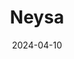 ---  
layout: startup_page  
title: "Neysa"  
id: "neysa.ai"  
permalink: "/neysaneysa.ai04102024/"  
website: "https://www.neysa.ai/"  
funding_round: "Seed"  
funding_amount: "$20M"  
investors: "Matrix Partners India, Nexus Venture Partners, NTTVC"  
about: "Neysa is an AI startup that helps businesses manage their generative AI projects cost-effectively. It offers an end-to-end generative AI PaaS ecosystem and an AI-engineered observability platform, aiming to deliver tangible business outcomes for its clients. The platform assists businesses throughout the entire lifecycle of AI projects, from discovery and planning to deployment and management."  
markets: "AI, Software Development, Business/Productivity Software, Artificial Intelligence & Machine Learning"  
hq: "Mumbai, Maharashtra, India"  
founded_year: "2023"  
linkedin: "https://www.linkedin.com/company/neysaai"  
twitter: ""  
instagram: ""  
facebook: ""  
crunchbase: "https://www.crunchbase.com/organization/neysa"  
pitchbook: "https://pitchbook.com/profiles/company/551911-24"  

date_display: "10-Apr-2024"  
date: "2024-04-10"

# SEO Optimization  
meta_title: "Neysa - Seed Funding ($20M)"  
meta_description: "Neysa, Neysa is an AI startup that helps businesses manage their generative AI projects cost-effectively. It offers an end-to-end generative AI PaaS ecosyste..."  
meta_keywords: "Neysa, AI, Software Development, Business/Productivity Software, Artificial Intelligence & Machine Learning, Seed funding"  
canonical_url: "https://startup.projectstartups.com/neysaneysa.ai04102024/"  
---